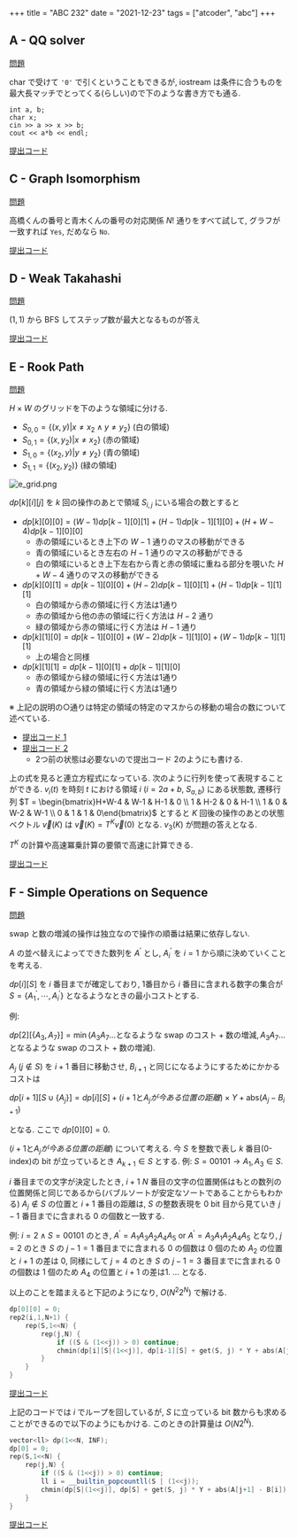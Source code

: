 +++
title = "ABC 232"
date = "2021-12-23"
tags = ["atcoder", "abc"]
+++



## A - QQ solver

[問題](https://atcoder.jp/contests/abc232/tasks/abc232_a)

char で受けて `'0'` で引くということもできるが, iostream は条件に合うものを最大長マッチでとってくる(らしい)ので下のような書き方でも通る.

```
int a, b;
char x;
cin >> a >> x >> b;
cout << a*b << endl;
```


[提出コード](https://atcoder.jp/contests/abc232/submissions/28053874)

## C - Graph Isomorphism
[問題](https://atcoder.jp/contests/abc232/tasks/abc232_c)

高橋くんの番号と青木くんの番号の対応関係 $N!$ 通りをすべて試して, グラフが一致すれば `Yes`, だめなら `No`.

[提出コード](https://atcoder.jp/contests/abc232/submissions/28005643)

## D - Weak Takahashi

[問題](https://atcoder.jp/contests/abc232/tasks/abc232_d)

$(1, 1)$ から BFS してステップ数が最大となるものが答え

[提出コード](https://atcoder.jp/contests/abc232/submissions/27995668)


## E - Rook Path

[問題](https://atcoder.jp/contests/abc232/tasks/abc232_e)

$H \times W$ のグリッドを下のような領域に分ける.

- $S_{0,0} = \{(x, y) | x \neq x_2 \wedge y \neq y_2 \}$ (白の領域)
- $S_{0,1} = \{(x, y_2) | x \neq x_2\}$ (赤の領域)
- $S_{1,0} = \{(x_2, y) | y \neq y_2\}$ (青の領域)
- $S_{1,1} = \{(x_2, y_2)\}$ (緑の領域)

![e_grid.png](/images/atcoder/abc/232/e_grid.png)

$dp[k][i][j]$ を $k$ 回の操作のあとで領域 $S_{i,j}$ にいる場合の数とすると

- $dp[k][0][0] = (W-1)dp[k-1][0][1] + (H-1)dp[k-1][1][0] + (H + W -4)dp[k-1][0][0]$
  - 赤の領域にいるとき上下の $W-1$ 通りのマスの移動ができる
  - 青の領域にいるとき左右の $H-1$ 通りのマスの移動ができる
  - 白の領域にいるとき上下左右から青と赤の領域に重ねる部分を覗いた $H+W-4$ 通りのマスの移動ができる
- $dp[k][0][1] = dp[k-1][0][0] + (H-2)dp[k-1][0][1] + (H-1)dp[k-1][1][1]$
  - 白の領域から赤の領域に行く方法は1通り
  - 赤の領域から他の赤の領域に行く方法は $H-2$ 通り
  - 緑の領域から赤の領域に行く方法は $H-1$ 通り
- $dp[k][1][0] = dp[k-1][0][0] + (W-2)dp[k-1][1][0] + (W-1)dp[k-1][1][1]$
  - 上の場合と同様
- $dp[k][1][1] = dp[k-1][0][1] + dp[k-1][1][0]$
  - 赤の領域から緑の領域に行く方法は1通り
  - 青の領域から緑の領域に行く方法は1通り

※ 上記の説明の○通りは特定の領域の特定のマスからの移動の場合の数について述べている.

- [提出コード 1](https://atcoder.jp/contests/abc232/submissions/28068822)
- [提出コード 2](https://atcoder.jp/contests/abc232/submissions/28025623)
  - 2つ前の状態は必要ないので提出コード 2のようにも書ける.


上の式を見ると連立方程式になっている. 次のように行列を使って表現することができる.
$v_i(t)$ を時刻 $t$ における領域 $i$ ($i = 2a+b$, $S_{a,b}$) にある状態数,
遷移行列 $T = \begin{bmatrix}H+W-4 & W-1 & H-1 & 0 \\ 1 & H-2 & 0 & H-1 \\ 1 & 0 & W-2 & W-1 \\ 0 & 1 & 1 & 0\end{bmatrix}$ とすると $K$ 回後の操作のあとの状態ベクトル $\vec{v}(K)$ は
$\vec{v}(K) = T^K \vec{v}(0)$ となる.
$v_3(K)$ が問題の答えとなる.

$T^K$ の計算や高速冪乗計算の要領で高速に計算できる.

[提出コード](https://atcoder.jp/contests/abc232/submissions/28081036)



## F - Simple Operations on Sequence

[問題](https://atcoder.jp/contests/abc232/tasks/abc232_f)

swap と数の増減の操作は独立なので操作の順番は結果に依存しない.

$A$ の並べ替えによってできた数列を $A^\prime$ とし, $A^\prime_i$ を $i = 1$ から順に決めていくことを考える.

$dp[i][S]$ を $i$ 番目までが確定しており, 1番目から $i$ 番目に含まれる数字の集合が $S = \{A^\prime_1, \cdots, A^\prime_i\}$ となるようなときの最小コストとする.

例:

$dp[2][\{A_3, A_7\}] = \min(A_3 A_7 ... \text{となるような swap のコスト} + \text{数の増減},  A_3 A_7 ... \text{となるような swap のコスト} + \text{数の増減})$.


$A_j$ $(j \notin S)$ を $i+1$ 番目に移動させ, $B_{i+1}$ と同じになるようにするためにかかるコストは

$dp[i+1][S \cup \{A_j\}] = dp[i][S] + (i+1 \text{と} A_j が今ある位置の距離) \times Y + \mathrm{abs}(A_j - B_{i+1})$

となる. ここで $dp[0][0] = 0$.

$(i+1 \text{と} A_j が今ある位置の距離)$ について考える.
今 $S$ を整数で表し $k$ 番目(0-index)の bit が立っているとき $A_{k+1} \in S$ とする.
例: $S = 00101 \rightarrow A_{1}, A_{3} \in S$.

$i$ 番目までの文字が決定したとき, $i+1 ~ N$ 番目の文字の位置関係はもとの数列の位置関係と同じであるから(バブルソートが安定なソートであることからもわかる)
$A_j \notin S$ の位置と $i+1$ 番目の距離は, $S$ の整数表現を 0 bit 目から見ていき $j-1$ 番目までに含まれる 0 の個数と一致する.

例: $i = 2 \wedge S = 00101$ のとき, $A^\prime = A_1 A_3 A_2 A_4 A_5$ or $A^\prime = A_3 A_1 A_2 A_4 A_5$
となり, $j = 2$ のとき $S$ の $j - 1 = 1$ 番目までに含まれる 0 の個数は 0 個のため $A_2$ の位置と $i+1$ の差は 0,
同様にして $j = 4$ のとき $S$ の $j - 1 = 3$ 番目までに含まれる 0 の個数は 1 個のため $A_4$ の位置と $i+1$ の差は1. ... となる.


以上のことを踏まえると下記のようになり, $O(N^2 2^N)$ で解ける.
```cpp
dp[0][0] = 0;
rep2(i,1,N+1) {
    rep(S,1<<N) {
        rep(j,N) {
            if ((S & (1<<j)) > 0) continue;
            chmin(dp[i][S|(1<<j)], dp[i-1][S] + get(S, j) * Y + abs(A[j+1] - B[i]) * X);
        }
    }
}
```

[提出コード](https://atcoder.jp/contests/abc232/submissions/28053673)

上記のコードでは $i$ でループを回しているが, $S$ に立っている bit 数からも求めることができるので以下のようにもかける. このときの計算量は $O(N2^N)$.
```cpp
vector<ll> dp(1<<N, INF);
dp[0] = 0;
rep(S,1<<N) {
    rep(j,N) {
        if ((S & (1<<j)) > 0) continue;
        ll i = __builtin_popcountll(S | (1<<j));
        chmin(dp[S|(1<<j)], dp[S] + get(S, j) * Y + abs(A[j+1] - B[i]) * X);
    }
}
```

[提出コード](https://atcoder.jp/contests/abc232/submissions/28066498)
